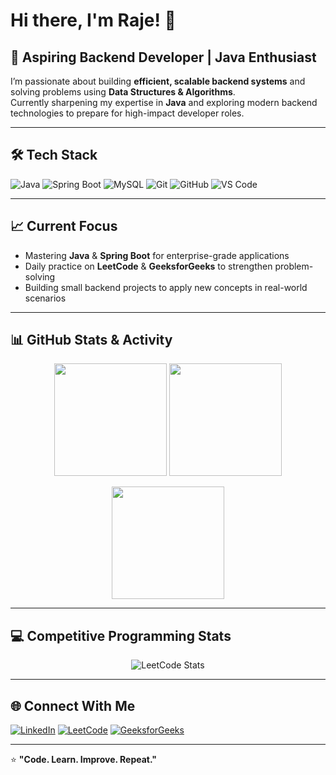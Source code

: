 # Hi there, I'm Raje! 👋  

## 🚀 Aspiring Backend Developer | Java Enthusiast  

I’m passionate about building **efficient, scalable backend systems** and solving problems using **Data Structures & Algorithms**.  
Currently sharpening my expertise in **Java** and exploring modern backend technologies to prepare for high-impact developer roles.  

---

## 🛠 Tech Stack  

![Java](https://img.shields.io/badge/Java-ED8B00?style=for-the-badge&logo=java&logoColor=white) 
![Spring Boot](https://img.shields.io/badge/Spring%20Boot-6DB33F?style=for-the-badge&logo=springboot&logoColor=white) 
![MySQL](https://img.shields.io/badge/MySQL-005C84?style=for-the-badge&logo=mysql&logoColor=white) 
![Git](https://img.shields.io/badge/Git-F05032?style=for-the-badge&logo=git&logoColor=white) 
![GitHub](https://img.shields.io/badge/GitHub-181717?style=for-the-badge&logo=github&logoColor=white) 
![VS Code](https://img.shields.io/badge/VS%20Code-007ACC?style=for-the-badge&logo=visualstudiocode&logoColor=white) 


---

## 📈 Current Focus  
- Mastering **Java** & **Spring Boot** for enterprise-grade applications  
- Daily practice on **LeetCode** & **GeeksforGeeks** to strengthen problem-solving  
- Building small backend projects to apply new concepts in real-world scenarios  

---

## 📊 GitHub Stats & Activity  

<p align="center">
  <img src="https://github-readme-stats.vercel.app/api?username=Raje2433&show_icons=true&theme=radical" height="180px"/>
   <img src="https://streak-stats.demolab.com?user=Raje2433&theme=radical&hide_border=true" height="180px"/>
</p>

<p align="center">
  <img src="https://github-readme-stats.vercel.app/api/top-langs/?username=Raje2433&layout=compact&theme=radical" height="180px"/>
</p>

---

## 💻 Competitive Programming Stats  

<p align="center">
  <img src="https://leetcard.jacoblin.cool/Raje_24?theme=dark&font=Baloo%202" alt="LeetCode Stats"/>
</p>
 


---

## 🌐 Connect With Me  

[![LinkedIn](https://img.shields.io/badge/LinkedIn-0077B5?style=for-the-badge&logo=linkedin&logoColor=white)](https://www.linkedin.com/in/loorthu-rajeshwari/) 
[![LeetCode](https://img.shields.io/badge/LeetCode-FFA116?style=for-the-badge&logo=leetcode&logoColor=white)](https://leetcode.com/u/Raje_24/) 
[![GeeksforGeeks](https://img.shields.io/badge/GeeksforGeeks-0F9D58?style=for-the-badge&logo=geeksforgeeks&logoColor=white)](https://www.geeksforgeeks.org/user/loorthuraqrl3/) 

---

⭐ **"Code. Learn. Improve. Repeat."**
